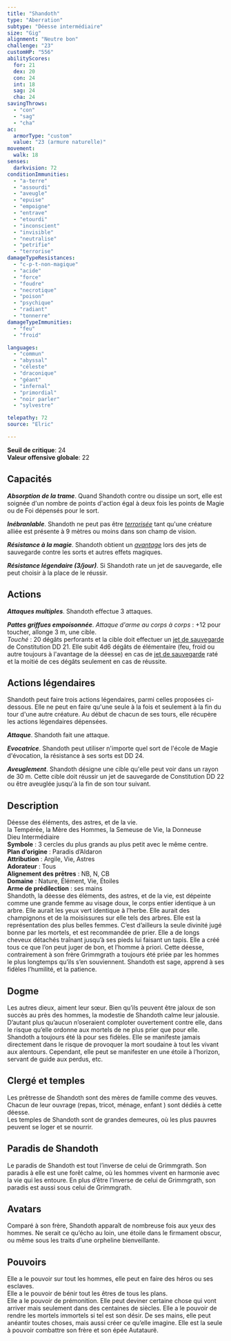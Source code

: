 ```yaml
---
title: "Shandoth"
type: "Aberration"
subtype: "Déesse intermédiaire"
size: "Gig"
alignment: "Neutre bon"
challenge: "23"
customHP: "556"
abilityScores:
  for: 21
  dex: 20
  con: 24
  int: 18
  sag: 24
  cha: 24
savingThrows:
  - "con"
  - "sag"
  - "cha"
ac:
  armorType: "custom"
  value: "23 (armure naturelle)"
movement:
  walk: 18
senses:
  darkvision: 72
conditionImmunities:
  - "a-terre"
  - "assourdi"
  - "aveugle"
  - "epuise"
  - "empoigne"
  - "entrave"
  - "etourdi"
  - "inconscient"
  - "invisible"
  - "neutralise"
  - "petrifie"
  - "terrorise"
damageTypeResistances:
  - "c-p-t-non-magique"
  - "acide"
  - "force"
  - "foudre"
  - "necrotique"
  - "poison"
  - "psychique"
  - "radiant"
  - "tonnerre"
damageTypeImmunities:
  - "feu"
  - "froid"

languages:
  - "commun"
  - "abyssal"
  - "céleste"
  - "draconique"
  - "géant"
  - "infernal"
  - "primordial"
  - "noir parler"
  - "sylvestre"

telepathy: 72
source: "Elric"

---
```

**Seuil de critique**: 24          
**Valeur offensive globale**: 22     
## Capacités
_**Absorption de la trame**_. Quand Shandoth contre ou dissipe un sort, elle est soignée d'un nombre de points d'action égal à deux fois les points de Magie ou de Foi dépensés pour le sort.  

_**Inébranlable**_. Shandoth ne peut pas être [_terrorisée_](/gerer-la-sante-du-personnage/#terrorise) tant qu'une créature alliée est présente à 9 mètres ou moins dans son champ de vision.  

_**Résistance à la magie**_. Shandoth obtient un [_avantage_](/utiliser-les-caracteristiques/#avantage-et-desavantage) lors des jets de sauvegarde contre les sorts et autres effets magiques.  

_**Résistance légendaire (3/jour)**_. Si Shandoth rate un jet de sauvegarde, elle peut choisir à la place de le réussir.

## Actions
_**Attaques multiples**_. Shandoth effectue 3 attaques.  

_**Pattes griffues empoisonnée**_. _Attaque d'arme au corps à corps_ : +12 pour toucher, allonge 3 m, une cible.  
_Touché_ : 20 dégâts perforants et la cible doit effectuer un [jet de sauvegarde](/utiliser-les-caracteristiques/#jets-de-sauvegarde) de Constitution DD 21. Elle subit 4d6 dégâts de élémentaire (feu, froid ou autre toujours à l'avantage de la déesse) en cas de [jet de sauvegarde](/utiliser-les-caracteristiques/#jets-de-sauvegarde) raté et la moitié de ces dégâts seulement en cas de réussite.  

## Actions légendaires
Shandoth peut faire trois actions légendaires, parmi celles proposées ci-dessous. Elle ne peut en faire qu'une seule à la fois et seulement à la fin du tour d'une autre créature. Au début de chacun de ses tours, elle récupère les actions légendaires dépensées.

_**Attaque**_. Shandoth fait une attaque.

_**Evocatrice**_. Shandoth peut utiliser n'importe quel sort de l'école de Magie d'évocation, la résistance à ses sorts est DD 24.

_**Aveuglement**_. Shandoth désigne une cible qu'elle peut voir dans un rayon de 30 m. Cette cible doit réussir un jet de sauvegarde de Constitution DD 22 ou être aveuglée jusqu'à la fin de son tour suivant.

## Description  
Déesse des éléments, des astres, et de la vie.  
la Tempérée, la Mère des Hommes, la Semeuse de Vie, la Donneuse  
Dieu Intermédiaire  
**Symbole** : 3 cercles du plus grands au plus petit avec le même centre.  
**Plan d’origine** : Paradis d’Aldaron  
**Attribution** : Argile, Vie, Astres  
**Adorateur** : Tous  
**Alignement des prêtres** : NB, N, CB  
**Domaine** : Nature, Élément, Vie, Étoiles  
**Arme de prédilection** : ses mains  
Shandoth, la déesse des éléments, des astres, et de la vie, est dépeinte comme une grande femme au visage doux, le corps entier identique à un arbre. Elle aurait les yeux vert identique à l’herbe. Elle aurait des champignons et de la moisissures sur elle tels des arbres. Elle est la représentation des plus belles femmes. C’est d’ailleurs la seule divinité jugé bonne par les mortels, et est recommandée de prier. Elle a de longs cheveux détachés traînant jusqu’à ses pieds lui faisant un tapis. Elle a créé tous ce que l’on peut juger de bon, et l’homme à priori. Cette déesse, contrairement à son frère Grimmgrath a toujours été priée par les hommes le plus longtemps qu’ils s’en souviennent.  Shandoth est sage, apprend à ses fidèles l’humilité, et la patience.

## Dogme  
Les autres dieux, aiment leur sœur. Bien qu’ils peuvent être jaloux de son succès au près des hommes, la modestie de Shandoth calme leur jalousie. D’autant plus qu’aucun n’oseraient comploter ouvertement contre elle, dans le risque qu’elle ordonne aux mortels de ne plus prier que pour elle.   
Shandoth a toujours été là pour ses fidèles. Elle se manifeste jamais directement dans le risque de provoquer la mort soudaine à tout les vivant aux alentours. Cependant, elle peut se manifester en une étoile à l’horizon, servant de guide aux perdus, etc.  

## Clergé et temples  
Les prêtresse de Shandoth sont des mères de famille comme des veuves. Chacun de leur ouvrage (repas, tricot, ménage, enfant ) sont dédiés à cette déesse.  
Les temples de Shandoth sont de grandes demeures, où les plus pauvres peuvent se loger et se nourrir.  

## Paradis de Shandoth  
Le paradis de Shandoth est tout l’inverse de celui de Grimmgrath. Son paradis à elle est une forêt calme, où les hommes vivent en harmonie avec la vie qui les entoure. En plus d’être l’inverse de celui de Grimmgrath, son paradis est aussi sous celui de Grimmgrath.


## Avatars  
Comparé à son frère, Shandoth apparaît de nombreuse fois aux yeux des hommes. Ne serait ce qu’écho au loin, une étoile dans le firmament obscur, ou même sous les traits d’une orpheline bienveillante.  


## Pouvoirs  
Elle a le pouvoir sur tout les hommes, elle peut en faire des héros ou ses esclaves.  
Elle a le pouvoir de bénir tout les êtres de tous les plans.  
Elle a le pouvoir de prémonition. Elle peut deviner certaine chose qui vont arriver mais seulement dans des centaines de siècles.
Elle a le pouvoir de rendre les mortels immortels si tel est son désir.
De ses mains, elle peut anéantir toutes choses, mais aussi créer ce qu’elle imagine. 	Elle est la seule à pouvoir combattre son frère et son épée Autataurë.  
